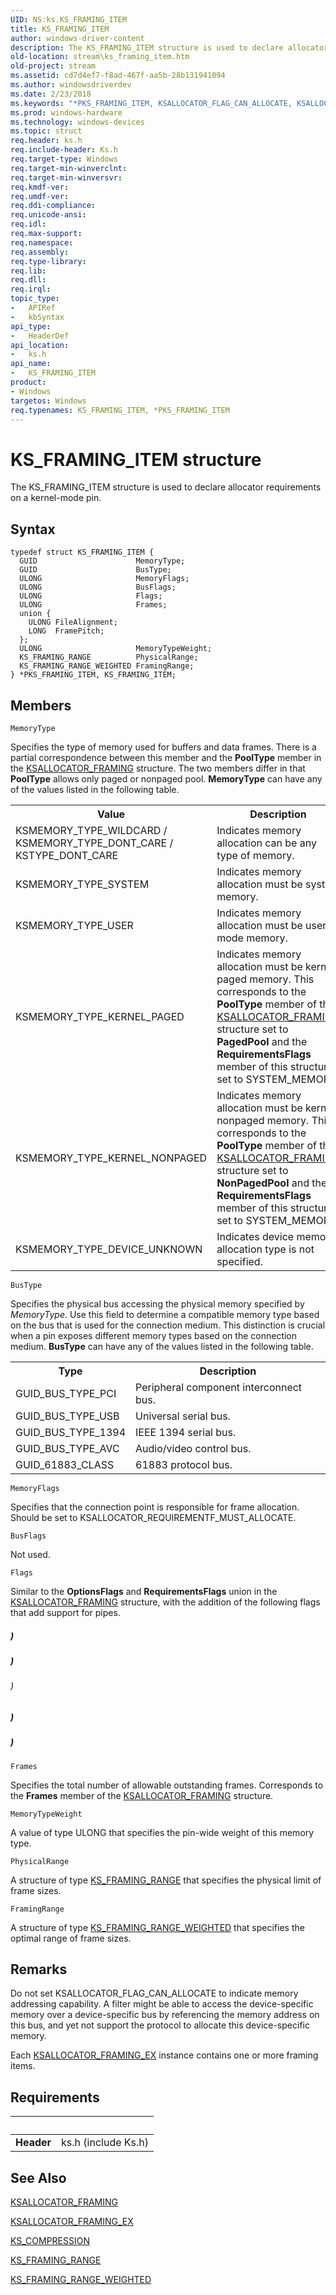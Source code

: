 ```yaml
---
UID: NS:ks.KS_FRAMING_ITEM
title: KS_FRAMING_ITEM
author: windows-driver-content
description: The KS_FRAMING_ITEM structure is used to declare allocator requirements on a kernel-mode pin.
old-location: stream\ks_framing_item.htm
old-project: stream
ms.assetid: cd7d4ef7-f8ad-467f-aa5b-28b131941094
ms.author: windowsdriverdev
ms.date: 2/23/2018
ms.keywords: "*PKS_FRAMING_ITEM, KSALLOCATOR_FLAG_CAN_ALLOCATE, KSALLOCATOR_FLAG_DEVICE_SPECIFIC, KSALLOCATOR_FLAG_INSIST_ON_FRAMESIZE_RATIO, KSALLOCATOR_FLAG_PARTIAL_READ_SUPPORT, KSALLOCATOR_REQUIREMENTF_PREFERENCES_ONLY, KS_FRAMING_ITEM, KS_FRAMING_ITEM structure [Streaming Media Devices], PKS_FRAMING_ITEM, PKS_FRAMING_ITEM structure pointer [Streaming Media Devices], ks-struct_8ddb4478-636f-4cd4-b4c1-663a20070cef.xml, ks/KS_FRAMING_ITEM, ks/PKS_FRAMING_ITEM, stream.ks_framing_item"
ms.prod: windows-hardware
ms.technology: windows-devices
ms.topic: struct
req.header: ks.h
req.include-header: Ks.h
req.target-type: Windows
req.target-min-winverclnt: 
req.target-min-winversvr: 
req.kmdf-ver: 
req.umdf-ver: 
req.ddi-compliance: 
req.unicode-ansi: 
req.idl: 
req.max-support: 
req.namespace: 
req.assembly: 
req.type-library: 
req.lib: 
req.dll: 
req.irql: 
topic_type:
-	APIRef
-	kbSyntax
api_type:
-	HeaderDef
api_location:
-	ks.h
api_name:
-	KS_FRAMING_ITEM
product:
- Windows
targetos: Windows
req.typenames: KS_FRAMING_ITEM, *PKS_FRAMING_ITEM
---
```


# KS_FRAMING_ITEM structure
The KS_FRAMING_ITEM structure is used to declare allocator requirements on a kernel-mode pin.

## Syntax
```
typedef struct KS_FRAMING_ITEM {
  GUID                      MemoryType;
  GUID                      BusType;
  ULONG                     MemoryFlags;
  ULONG                     BusFlags;
  ULONG                     Flags;
  ULONG                     Frames;
  union {
    ULONG FileAlignment;
    LONG  FramePitch;
  };
  ULONG                     MemoryTypeWeight;
  KS_FRAMING_RANGE          PhysicalRange;
  KS_FRAMING_RANGE_WEIGHTED FramingRange;
} *PKS_FRAMING_ITEM, KS_FRAMING_ITEM;
```

## Members


`MemoryType`

Specifies the type of memory used for buffers and data frames. There is a partial correspondence between this member and the <b>PoolType</b> member in the <a href="https://msdn.microsoft.com/library/windows/hardware/ff560979">KSALLOCATOR_FRAMING</a> structure. The two members differ in that <b>PoolType</b> allows only paged or nonpaged pool. <b>MemoryType</b> can have any of the values listed in the following table.

<table>
<tr>
<th>Value</th>
<th>Description</th>
</tr>
<tr>
<td>
KSMEMORY_TYPE_WILDCARD / KSMEMORY_TYPE_DONT_CARE / KSTYPE_DONT_CARE

</td>
<td>
Indicates memory allocation can be any type of memory.

</td>
</tr>
<tr>
<td>
KSMEMORY_TYPE_SYSTEM

</td>
<td>
Indicates memory allocation must be system memory.

</td>
</tr>
<tr>
<td>
KSMEMORY_TYPE_USER

</td>
<td>
Indicates memory allocation must be user-mode memory.

</td>
</tr>
<tr>
<td>
KSMEMORY_TYPE_KERNEL_PAGED

</td>
<td>
Indicates memory allocation must be kernel paged memory. This corresponds to the <b>PoolType</b> member of the <a href="https://msdn.microsoft.com/library/windows/hardware/ff560979">KSALLOCATOR_FRAMING</a> structure set to <b>PagedPool</b> and the <b>RequirementsFlags</b> member of this structure set to SYSTEM_MEMORY.

</td>
</tr>
<tr>
<td>
KSMEMORY_TYPE_KERNEL_NONPAGED

</td>
<td>
Indicates memory allocation must be kernel nonpaged memory. This corresponds to the <b>PoolType</b> member of the <a href="https://msdn.microsoft.com/library/windows/hardware/ff560979">KSALLOCATOR_FRAMING</a> structure set to <b>NonPagedPool</b> and the <b>RequirementsFlags</b> member of this structure set to SYSTEM_MEMORY.

</td>
</tr>
<tr>
<td>
KSMEMORY_TYPE_DEVICE_UNKNOWN

</td>
<td>
Indicates device memory allocation type is not specified.

</td>
</tr>
</table>

`BusType`

Specifies the physical bus accessing the physical memory specified by <i>MemoryType</i>. Use this field to determine a compatible memory type based on the bus that is used for the connection medium. This distinction is crucial when a pin exposes different memory types based on the connection medium. <b>BusType</b> can have any of the values listed in the following table.

<table>
<tr>
<th>Type</th>
<th>Description</th>
</tr>
<tr>
<td>
GUID_BUS_TYPE_PCI

</td>
<td>
Peripheral component interconnect bus.

</td>
</tr>
<tr>
<td>
GUID_BUS_TYPE_USB

</td>
<td>
Universal serial bus.

</td>
</tr>
<tr>
<td>
GUID_BUS_TYPE_1394

</td>
<td>
IEEE 1394 serial bus.

</td>
</tr>
<tr>
<td>
GUID_BUS_TYPE_AVC

</td>
<td>
Audio/video control bus.

</td>
</tr>
<tr>
<td>
GUID_61883_CLASS

</td>
<td>
61883 protocol bus.

</td>
</tr>
</table>

`MemoryFlags`

Specifies that the connection point is responsible for frame allocation. Should be set to KSALLOCATOR_REQUIREMENTF_MUST_ALLOCATE.

`BusFlags`

Not used.

`Flags`

Similar to the <b>OptionsFlags</b> and <b>RequirementsFlags</b> union in the <a href="https://msdn.microsoft.com/library/windows/hardware/ff560979">KSALLOCATOR_FRAMING</a> structure, with the addition of the following flags that add support for pipes.



##### )



##### )



###### )



##### )



##### )

`Frames`

Specifies the total number of allowable outstanding frames. Corresponds to the <b>Frames</b> member of the <a href="https://msdn.microsoft.com/library/windows/hardware/ff560979">KSALLOCATOR_FRAMING</a> structure.

`MemoryTypeWeight`

A value of type ULONG that specifies the pin-wide weight of this memory type.

`PhysicalRange`

A structure of type <a href="https://msdn.microsoft.com/library/windows/hardware/ff567647">KS_FRAMING_RANGE</a> that specifies the physical limit of frame sizes.

`FramingRange`

A structure of type <a href="https://msdn.microsoft.com/library/windows/hardware/ff567648">KS_FRAMING_RANGE_WEIGHTED</a> that specifies the optimal range of frame sizes.

## Remarks
Do not set KSALLOCATOR_FLAG_CAN_ALLOCATE to indicate memory addressing capability. A filter might be able to access the device-specific memory over a device-specific bus by referencing the memory address on this bus, and yet not support the protocol to allocate this device-specific memory.

Each <a href="https://msdn.microsoft.com/library/windows/hardware/ff560982">KSALLOCATOR_FRAMING_EX</a> instance contains one or more framing items.

## Requirements
| &nbsp; | &nbsp; |
| ---- |:---- |
| **Header** | ks.h (include Ks.h) |

## See Also

<a href="https://msdn.microsoft.com/library/windows/hardware/ff560979">KSALLOCATOR_FRAMING</a>



<a href="https://msdn.microsoft.com/library/windows/hardware/ff560982">KSALLOCATOR_FRAMING_EX</a>



<a href="https://msdn.microsoft.com/library/windows/hardware/ff567312">KS_COMPRESSION</a>



<a href="https://msdn.microsoft.com/library/windows/hardware/ff567647">KS_FRAMING_RANGE</a>



<a href="https://msdn.microsoft.com/library/windows/hardware/ff567648">KS_FRAMING_RANGE_WEIGHTED</a>